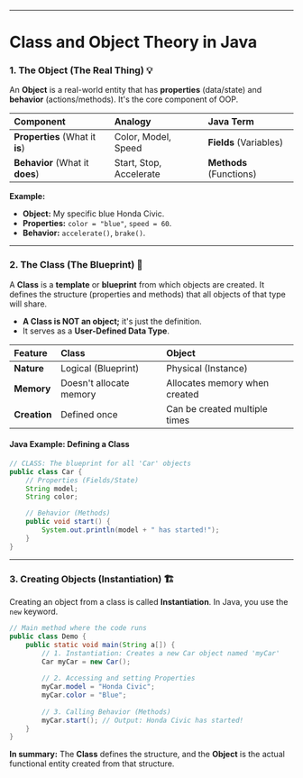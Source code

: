 
---

# Class and Object Theory in Java

### 1\. The Object (The Real Thing) 💡

An **Object** is a real-world entity that has **properties** (data/state) and **behavior** (actions/methods). It's the core component of OOP.

| Component | Analogy | Java Term |
| :--- | :--- | :--- |
| **Properties** (What it **is**) | Color, Model, Speed | **Fields** (Variables) |
| **Behavior** (What it **does**) | Start, Stop, Accelerate | **Methods** (Functions) |

**Example:**

  * **Object:** My specific blue Honda Civic.
  * **Properties:** `color = "blue"`, `speed = 60`.
  * **Behavior:** `accelerate()`, `brake()`.

-----

### 2\. The Class (The Blueprint) 📐

A **Class** is a **template** or **blueprint** from which objects are created. It defines the structure (properties and methods) that all objects of that type will share.

  * **A Class is NOT an object;** it's just the definition.
  * It serves as a **User-Defined Data Type**.

| Feature | Class | Object |
| :--- | :--- | :--- |
| **Nature** | Logical (Blueprint) | Physical (Instance) |
| **Memory** | Doesn't allocate memory | Allocates memory when created |
| **Creation** | Defined once | Can be created multiple times |

#### **Java Example: Defining a Class**

```java
// CLASS: The blueprint for all 'Car' objects
public class Car {
    // Properties (Fields/State)
    String model;
    String color;

    // Behavior (Methods)
    public void start() {
        System.out.println(model + " has started!");
    }
}
```

-----

### 3\. Creating Objects (Instantiation) 🏗️

Creating an object from a class is called **Instantiation**. In Java, you use the `new` keyword.

```java
// Main method where the code runs
public class Demo {
    public static void main(String a[]) {
        // 1. Instantiation: Creates a new Car object named 'myCar'
        Car myCar = new Car(); 
        
        // 2. Accessing and setting Properties
        myCar.model = "Honda Civic";
        myCar.color = "Blue";
        
        // 3. Calling Behavior (Methods)
        myCar.start(); // Output: Honda Civic has started!
    }
}
```

**In summary:** The **Class** defines the structure, and the **Object** is the actual functional entity created from that structure.